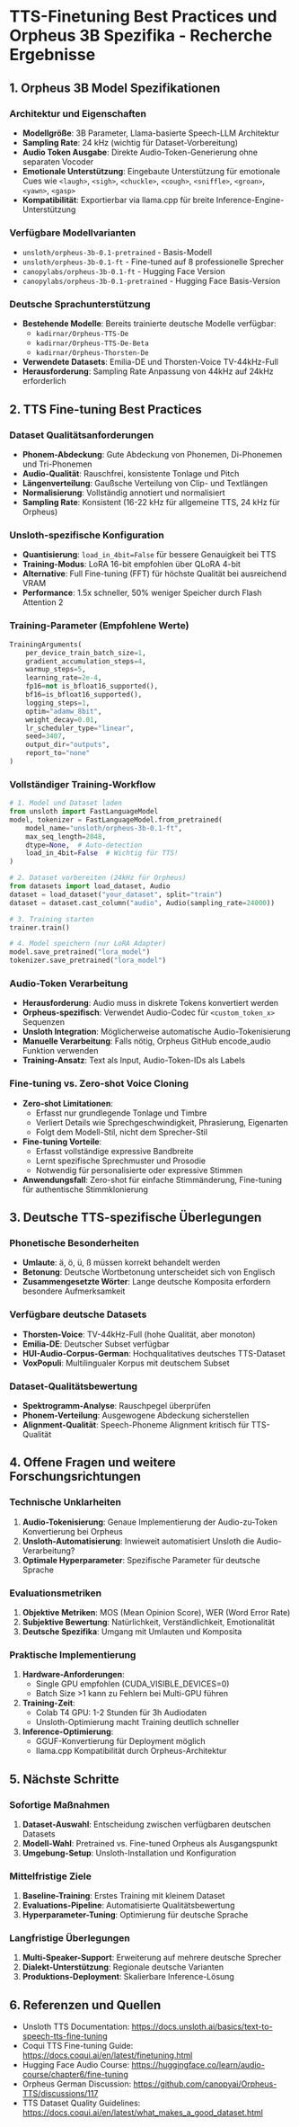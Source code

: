 # TTS-Finetuning Best Practices und Orpheus 3B Spezifika - Recherche Ergebnisse

## 1. Orpheus 3B Model Spezifikationen

### Architektur und Eigenschaften
- **Modellgröße**: 3B Parameter, Llama-basierte Speech-LLM Architektur
- **Sampling Rate**: 24 kHz (wichtig für Dataset-Vorbereitung)
- **Audio Token Ausgabe**: Direkte Audio-Token-Generierung ohne separaten Vocoder
- **Emotionale Unterstützung**: Eingebaute Unterstützung für emotionale Cues wie `<laugh>`, `<sigh>`, `<chuckle>`, `<cough>`, `<sniffle>`, `<groan>`, `<yawn>`, `<gasp>`
- **Kompatibilität**: Exportierbar via llama.cpp für breite Inference-Engine-Unterstützung

### Verfügbare Modellvarianten
- `unsloth/orpheus-3b-0.1-pretrained` - Basis-Modell
- `unsloth/orpheus-3b-0.1-ft` - Fine-tuned auf 8 professionelle Sprecher
- `canopylabs/orpheus-3b-0.1-ft` - Hugging Face Version
- `canopylabs/orpheus-3b-0.1-pretrained` - Hugging Face Basis-Version

### Deutsche Sprachunterstützung
- **Bestehende Modelle**: Bereits trainierte deutsche Modelle verfügbar:
  - `kadirnar/Orpheus-TTS-De`
  - `kadirnar/Orpheus-TTS-De-Beta` 
  - `kadirnar/Orpheus-Thorsten-De`
- **Verwendete Datasets**: Emilia-DE und Thorsten-Voice TV-44kHz-Full
- **Herausforderung**: Sampling Rate Anpassung von 44kHz auf 24kHz erforderlich

## 2. TTS Fine-tuning Best Practices

### Dataset Qualitätsanforderungen
- **Phonem-Abdeckung**: Gute Abdeckung von Phonemen, Di-Phonemen und Tri-Phonemen
- **Audio-Qualität**: Rauschfrei, konsistente Tonlage und Pitch
- **Längenverteilung**: Gaußsche Verteilung von Clip- und Textlängen
- **Normalisierung**: Vollständig annotiert und normalisiert
- **Sampling Rate**: Konsistent (16-22 kHz für allgemeine TTS, 24 kHz für Orpheus)

### Unsloth-spezifische Konfiguration
- **Quantisierung**: `load_in_4bit=False` für bessere Genauigkeit bei TTS
- **Training-Modus**: LoRA 16-bit empfohlen über QLoRA 4-bit
- **Alternative**: Full Fine-tuning (FFT) für höchste Qualität bei ausreichend VRAM
- **Performance**: 1.5x schneller, 50% weniger Speicher durch Flash Attention 2

### Training-Parameter (Empfohlene Werte)
```python
TrainingArguments(
    per_device_train_batch_size=1,
    gradient_accumulation_steps=4,
    warmup_steps=5,
    learning_rate=2e-4,
    fp16=not is_bfloat16_supported(),
    bf16=is_bfloat16_supported(),
    logging_steps=1,
    optim="adamw_8bit",
    weight_decay=0.01,
    lr_scheduler_type="linear",
    seed=3407,
    output_dir="outputs",
    report_to="none"
)
```

### Vollständiger Training-Workflow
```python
# 1. Model und Dataset laden
from unsloth import FastLanguageModel
model, tokenizer = FastLanguageModel.from_pretrained(
    model_name="unsloth/orpheus-3b-0.1-ft",
    max_seq_length=2048,
    dtype=None,  # Auto-detection
    load_in_4bit=False  # Wichtig für TTS!
)

# 2. Dataset vorbereiten (24kHz für Orpheus)
from datasets import load_dataset, Audio
dataset = load_dataset("your_dataset", split="train")
dataset = dataset.cast_column("audio", Audio(sampling_rate=24000))

# 3. Training starten
trainer.train()

# 4. Model speichern (nur LoRA Adapter)
model.save_pretrained("lora_model")
tokenizer.save_pretrained("lora_model")
```

### Audio-Token Verarbeitung
- **Herausforderung**: Audio muss in diskrete Tokens konvertiert werden
- **Orpheus-spezifisch**: Verwendet Audio-Codec für `<custom_token_x>` Sequenzen
- **Unsloth Integration**: Möglicherweise automatische Audio-Tokenisierung
- **Manuelle Verarbeitung**: Falls nötig, Orpheus GitHub encode_audio Funktion verwenden
- **Training-Ansatz**: Text als Input, Audio-Token-IDs als Labels

### Fine-tuning vs. Zero-shot Voice Cloning
- **Zero-shot Limitationen**: 
  - Erfasst nur grundlegende Tonlage und Timbre
  - Verliert Details wie Sprechgeschwindigkeit, Phrasierung, Eigenarten
  - Folgt dem Modell-Stil, nicht dem Sprecher-Stil
- **Fine-tuning Vorteile**:
  - Erfasst vollständige expressive Bandbreite
  - Lernt spezifische Sprechmuster und Prosodie
  - Notwendig für personalisierte oder expressive Stimmen
- **Anwendungsfall**: Zero-shot für einfache Stimmänderung, Fine-tuning für authentische Stimmklonierung

## 3. Deutsche TTS-spezifische Überlegungen

### Phonetische Besonderheiten
- **Umlaute**: ä, ö, ü, ß müssen korrekt behandelt werden
- **Betonung**: Deutsche Wortbetonung unterscheidet sich von Englisch
- **Zusammengesetzte Wörter**: Lange deutsche Komposita erfordern besondere Aufmerksamkeit

### Verfügbare deutsche Datasets
- **Thorsten-Voice**: TV-44kHz-Full (hohe Qualität, aber monoton)
- **Emilia-DE**: Deutscher Subset verfügbar
- **HUI-Audio-Corpus-German**: Hochqualitatives deutsches TTS-Dataset
- **VoxPopuli**: Multilingualer Korpus mit deutschem Subset

### Dataset-Qualitätsbewertung
- **Spektrogramm-Analyse**: Rauschpegel überprüfen
- **Phonem-Verteilung**: Ausgewogene Abdeckung sicherstellen
- **Alignment-Qualität**: Speech-Phoneme Alignment kritisch für TTS-Qualität

## 4. Offene Fragen und weitere Forschungsrichtungen

### Technische Unklarheiten
1. **Audio-Tokenisierung**: Genaue Implementierung der Audio-zu-Token Konvertierung bei Orpheus
2. **Unsloth-Automatisierung**: Inwieweit automatisiert Unsloth die Audio-Verarbeitung?
3. **Optimale Hyperparameter**: Spezifische Parameter für deutsche Sprache

### Evaluationsmetriken
1. **Objektive Metriken**: MOS (Mean Opinion Score), WER (Word Error Rate)
2. **Subjektive Bewertung**: Natürlichkeit, Verständlichkeit, Emotionalität
3. **Deutsche Spezifika**: Umgang mit Umlauten und Komposita

### Praktische Implementierung
1. **Hardware-Anforderungen**: 
   - Single GPU empfohlen (CUDA_VISIBLE_DEVICES=0)
   - Batch Size >1 kann zu Fehlern bei Multi-GPU führen
2. **Training-Zeit**: 
   - Colab T4 GPU: 1-2 Stunden für 3h Audiodaten
   - Unsloth-Optimierung macht Training deutlich schneller
3. **Inference-Optimierung**: 
   - GGUF-Konvertierung für Deployment möglich
   - llama.cpp Kompatibilität durch Orpheus-Architektur

## 5. Nächste Schritte

### Sofortige Maßnahmen
1. **Dataset-Auswahl**: Entscheidung zwischen verfügbaren deutschen Datasets
2. **Modell-Wahl**: Pretrained vs. Fine-tuned Orpheus als Ausgangspunkt
3. **Umgebung-Setup**: Unsloth-Installation und Konfiguration

### Mittelfristige Ziele
1. **Baseline-Training**: Erstes Training mit kleinem Dataset
2. **Evaluations-Pipeline**: Automatisierte Qualitätsbewertung
3. **Hyperparameter-Tuning**: Optimierung für deutsche Sprache

### Langfristige Überlegungen
1. **Multi-Speaker-Support**: Erweiterung auf mehrere deutsche Sprecher
2. **Dialekt-Unterstützung**: Regionale deutsche Varianten
3. **Produktions-Deployment**: Skalierbare Inference-Lösung

## 6. Referenzen und Quellen

- Unsloth TTS Documentation: https://docs.unsloth.ai/basics/text-to-speech-tts-fine-tuning
- Coqui TTS Fine-tuning Guide: https://docs.coqui.ai/en/latest/finetuning.html
- Hugging Face Audio Course: https://huggingface.co/learn/audio-course/chapter6/fine-tuning
- Orpheus German Discussion: https://github.com/canopyai/Orpheus-TTS/discussions/117
- TTS Dataset Quality Guidelines: https://docs.coqui.ai/en/latest/what_makes_a_good_dataset.html